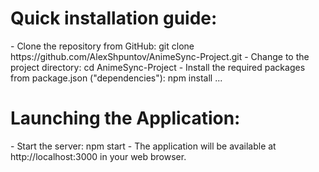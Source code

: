 <h1>Quick installation guide:</h1>
- Clone the repository from GitHub: git clone https://github.com/AlexShpuntov/AnimeSync-Project.git
- Change to the project directory: cd AnimeSync-Project
- Install the required packages from package.json ("dependencies"): npm install ...
<h1>Launching the Application:</h1>
- Start the server: npm start
- The application will be available at http://localhost:3000 in your web browser.
